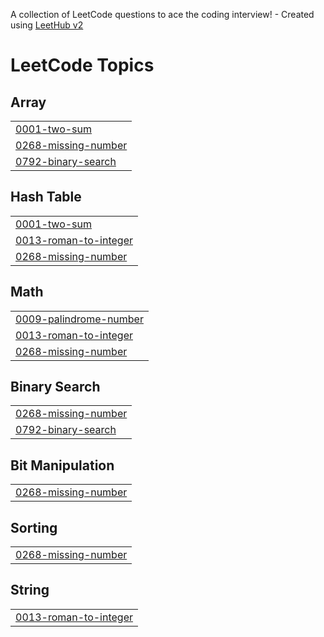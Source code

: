 A collection of LeetCode questions to ace the coding interview! - Created using [LeetHub v2](https://github.com/arunbhardwaj/LeetHub-2.0)
<!---LeetCode Topics Start-->
# LeetCode Topics
## Array
|  |
| ------- |
| [0001-two-sum](https://github.com/UtkarshTrivedi06/LeetCode/tree/master/0001-two-sum) |
| [0268-missing-number](https://github.com/UtkarshTrivedi06/LeetCode/tree/master/0268-missing-number) |
| [0792-binary-search](https://github.com/UtkarshTrivedi06/LeetCode/tree/master/0792-binary-search) |
## Hash Table
|  |
| ------- |
| [0001-two-sum](https://github.com/UtkarshTrivedi06/LeetCode/tree/master/0001-two-sum) |
| [0013-roman-to-integer](https://github.com/UtkarshTrivedi06/LeetCode/tree/master/0013-roman-to-integer) |
| [0268-missing-number](https://github.com/UtkarshTrivedi06/LeetCode/tree/master/0268-missing-number) |
## Math
|  |
| ------- |
| [0009-palindrome-number](https://github.com/UtkarshTrivedi06/LeetCode/tree/master/0009-palindrome-number) |
| [0013-roman-to-integer](https://github.com/UtkarshTrivedi06/LeetCode/tree/master/0013-roman-to-integer) |
| [0268-missing-number](https://github.com/UtkarshTrivedi06/LeetCode/tree/master/0268-missing-number) |
## Binary Search
|  |
| ------- |
| [0268-missing-number](https://github.com/UtkarshTrivedi06/LeetCode/tree/master/0268-missing-number) |
| [0792-binary-search](https://github.com/UtkarshTrivedi06/LeetCode/tree/master/0792-binary-search) |
## Bit Manipulation
|  |
| ------- |
| [0268-missing-number](https://github.com/UtkarshTrivedi06/LeetCode/tree/master/0268-missing-number) |
## Sorting
|  |
| ------- |
| [0268-missing-number](https://github.com/UtkarshTrivedi06/LeetCode/tree/master/0268-missing-number) |
## String
|  |
| ------- |
| [0013-roman-to-integer](https://github.com/UtkarshTrivedi06/LeetCode/tree/master/0013-roman-to-integer) |
<!---LeetCode Topics End-->